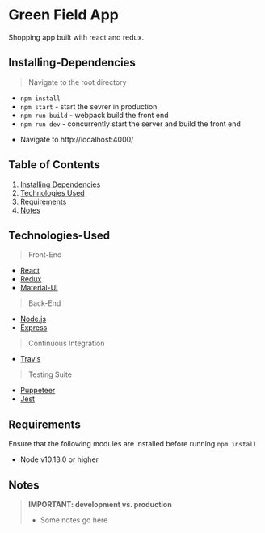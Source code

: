 # Green Field App

Shopping app built with react and redux.

<!-- TODO: link to a .gif of the app -->
<!-- <img src='./snapshot.gif' height='80%' width='80%'> -->

## Installing-Dependencies

> Navigate to the root directory

- `npm install`
- `npm start` - start the sevrer in production
- `npm run build` - webpack build the front end
- `npm run dev` - concurrently start the server and build the front end

* Navigate to http://localhost:4000/

## Table of Contents

1. [Installing Dependencies](#Installing-Dependencies)
2. [Technologies Used](#Technologies-Used)
3. [Requirements](#Requirements)
4. [Notes](#Notes)

## Technologies-Used

> Front-End

- [React](https://reactjs.org/)
- [Redux](https://redux.js.org/)
- [Material-UI](https://material-ui.com/)

> Back-End

- [Node.js](https://nodejs.org/en/)
- [Express](https://expressjs.com)

> Continuous Integration

- [Travis](https://travis-ci.org/)

> Testing Suite

- [Puppeteer](https://pptr.dev/)
- [Jest](https://jestjs.io/docs/en/api)

## Requirements

Ensure that the following modules are installed before running `npm install`

- Node v10.13.0 or higher

## Notes

> **IMPORTANT: development vs. production**
>
> - Some notes go here
